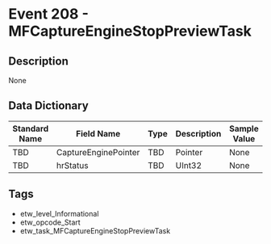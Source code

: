 # Event 208 - MFCaptureEngineStopPreviewTask

## Description
None

## Data Dictionary
|Standard Name|Field Name|Type|Description|Sample Value|
|---|---|---|---|---|
|TBD|CaptureEnginePointer|TBD|Pointer|None|None|
|TBD|hrStatus|TBD|UInt32|None|None|

## Tags
* etw_level_Informational
* etw_opcode_Start
* etw_task_MFCaptureEngineStopPreviewTask